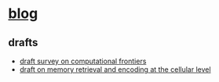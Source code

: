 # [blog](https://2345425fsasd.github.io/blog)

## drafts 

- [draft survey on computational frontiers]()
- [draft on memory retrieval and encoding at the cellular level]()
